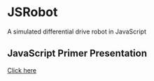 # JSRobot
A simulated differential drive robot in JavaScript

## JavaScript Primer Presentation
[Click here](https://docs.google.com/presentation/d/1ImsVMUXXgcpnGOQsaXo241pvb5-PqaX2vCMQlvOAjyQ/edit?usp=sharing)

